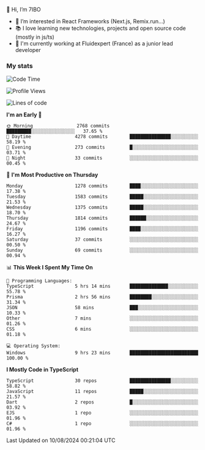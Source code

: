 👋 Hi, I’m 7IBO

- 👀 I’m interested in React Frameworks (Next.js, Remix.run...)
- 📚 I love learning new technologies, projects and open source code (mostly in js/ts)
- 💼 I'm currently working at Fluidexpert (France) as a junior lead developer

### My stats
<!--START_SECTION:waka-->
![Code Time](http://img.shields.io/badge/Code%20Time-720%20hrs%207%20mins-blue)

![Profile Views](http://img.shields.io/badge/Profile%20Views-1-blue)

![Lines of code](https://img.shields.io/badge/From%20Hello%20World%20I%27ve%20Written-7.8%20million%20lines%20of%20code-blue)

**I'm an Early 🐤** 

```text
🌞 Morning                2768 commits        █████████░░░░░░░░░░░░░░░░   37.65 % 
🌆 Daytime                4278 commits        ███████████████░░░░░░░░░░   58.19 % 
🌃 Evening                273 commits         █░░░░░░░░░░░░░░░░░░░░░░░░   03.71 % 
🌙 Night                  33 commits          ░░░░░░░░░░░░░░░░░░░░░░░░░   00.45 % 
```
📅 **I'm Most Productive on Thursday** 

```text
Monday                   1278 commits        ████░░░░░░░░░░░░░░░░░░░░░   17.38 % 
Tuesday                  1583 commits        █████░░░░░░░░░░░░░░░░░░░░   21.53 % 
Wednesday                1375 commits        █████░░░░░░░░░░░░░░░░░░░░   18.70 % 
Thursday                 1814 commits        ██████░░░░░░░░░░░░░░░░░░░   24.67 % 
Friday                   1196 commits        ████░░░░░░░░░░░░░░░░░░░░░   16.27 % 
Saturday                 37 commits          ░░░░░░░░░░░░░░░░░░░░░░░░░   00.50 % 
Sunday                   69 commits          ░░░░░░░░░░░░░░░░░░░░░░░░░   00.94 % 
```


📊 **This Week I Spent My Time On** 

```text
💬 Programming Languages: 
TypeScript               5 hrs 14 mins       ██████████████░░░░░░░░░░░   55.78 % 
Prisma                   2 hrs 56 mins       ████████░░░░░░░░░░░░░░░░░   31.34 % 
JSON                     58 mins             ███░░░░░░░░░░░░░░░░░░░░░░   10.33 % 
Other                    7 mins              ░░░░░░░░░░░░░░░░░░░░░░░░░   01.26 % 
CSS                      6 mins              ░░░░░░░░░░░░░░░░░░░░░░░░░   01.18 % 

💻 Operating System: 
Windows                  9 hrs 23 mins       █████████████████████████   100.00 % 
```

**I Mostly Code in TypeScript** 

```text
TypeScript               30 repos            ███████████████░░░░░░░░░░   58.82 % 
JavaScript               11 repos            █████░░░░░░░░░░░░░░░░░░░░   21.57 % 
Dart                     2 repos             █░░░░░░░░░░░░░░░░░░░░░░░░   03.92 % 
EJS                      1 repo              ░░░░░░░░░░░░░░░░░░░░░░░░░   01.96 % 
C#                       1 repo              ░░░░░░░░░░░░░░░░░░░░░░░░░   01.96 % 
```




 Last Updated on 10/08/2024 00:21:04 UTC
<!--END_SECTION:waka-->
